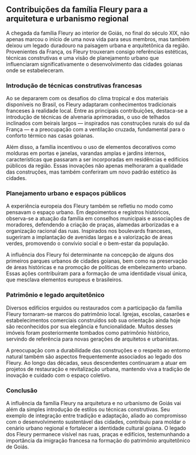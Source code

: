 ## Contribuições da família Fleury para a arquitetura e urbanismo regional

A chegada da família Fleury ao interior de Goiás, no final do século XIX, não apenas marcou o início de uma nova vida para seus membros, mas também deixou um legado duradouro na paisagem urbana e arquitetônica da região. Provenientes da França, os Fleury trouxeram consigo referências estéticas, técnicas construtivas e uma visão de planejamento urbano que influenciaram significativamente o desenvolvimento das cidades goianas onde se estabeleceram.

### Introdução de técnicas construtivas francesas

Ao se depararem com os desafios do clima tropical e dos materiais disponíveis no Brasil, os Fleury adaptaram conhecimentos tradicionais franceses à realidade local. Entre as principais contribuições, destaca-se a introdução de técnicas de alvenaria aprimoradas, o uso de telhados inclinados com beirais largos — inspirados nas construções rurais do sul da França — e a preocupação com a ventilação cruzada, fundamental para o conforto térmico nas casas goianas.

Além disso, a família incentivou o uso de elementos decorativos como molduras em portas e janelas, varandas amplas e jardins internos, características que passaram a ser incorporadas em residências e edifícios públicos da região. Essas inovações não apenas melhoraram a qualidade das construções, mas também conferiram um novo padrão estético às cidades.

### Planejamento urbano e espaços públicos

A experiência europeia dos Fleury também se refletiu no modo como pensavam o espaço urbano. Em depoimentos e registros históricos, observa-se a atuação da família em conselhos municipais e associações de moradores, defendendo a criação de praças, alamedas arborizadas e a organização racional das ruas. Inspirados nos boulevards franceses, sugeriram a implantação de avenidas largas e a valorização de áreas verdes, promovendo o convívio social e o bem-estar da população.

A influência dos Fleury foi determinante na concepção de alguns dos primeiros parques urbanos de cidades goianas, bem como na preservação de áreas históricas e na promoção de políticas de embelezamento urbano. Essas ações contribuíram para a formação de uma identidade visual única, que mesclava elementos europeus e brasileiros.

### Patrimônio e legado arquitetônico

Diversos edifícios erguidos ou restaurados com a participação da família Fleury tornaram-se marcos do patrimônio local. Igrejas, escolas, casarões e estabelecimentos comerciais construídos sob sua orientação ainda hoje são reconhecidos por sua elegância e funcionalidade. Muitos desses imóveis foram posteriormente tombados como patrimônio histórico, servindo de referência para novas gerações de arquitetos e urbanistas.

A preocupação com a durabilidade das construções e o respeito ao entorno natural também são aspectos frequentemente associados ao legado dos Fleury. Ao longo das décadas, seus descendentes continuaram a atuar em projetos de restauração e revitalização urbana, mantendo viva a tradição de inovação e cuidado com o espaço coletivo.

### Conclusão

A influência da família Fleury na arquitetura e no urbanismo de Goiás vai além da simples introdução de estilos ou técnicas construtivas. Seu exemplo de integração entre tradição e adaptação, aliado ao compromisso com o desenvolvimento sustentável das cidades, contribuiu para moldar o cenário urbano regional e fortalecer a identidade cultural goiana. O legado dos Fleury permanece visível nas ruas, praças e edifícios, testemunhando a importância da imigração francesa na formação do patrimônio arquitetônico de Goiás.